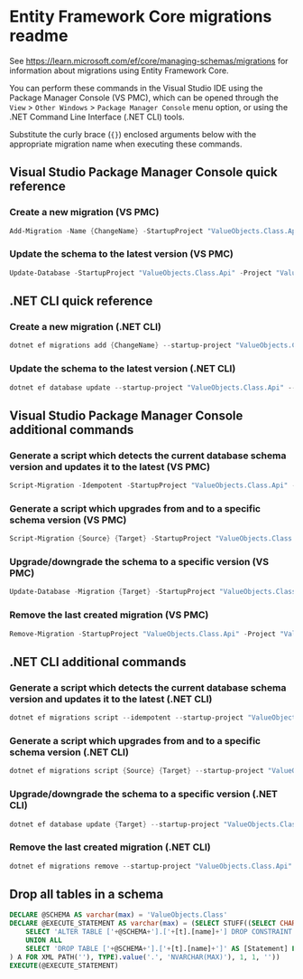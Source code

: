 # Entity Framework Core migrations readme

See <https://learn.microsoft.com/ef/core/managing-schemas/migrations> for information about migrations
using Entity Framework Core.

You can perform these commands in the Visual Studio IDE using the Package Manager Console (VS PMC), which can
be opened through the `View` > `Other Windows` > `Package Manager Console` menu option, or using the .NET
Command Line Interface (.NET CLI) tools.

Substitute the curly brace (`{}`) enclosed arguments below with the appropriate migration name when
executing these commands.

## Visual Studio Package Manager Console quick reference

### Create a new migration (VS PMC)

```powershell
Add-Migration -Name {ChangeName} -StartupProject "ValueObjects.Class.Api" -Project "ValueObjects.Class.Infrastructure"
```

### Update the schema to the latest version (VS PMC)

```powershell
Update-Database -StartupProject "ValueObjects.Class.Api" -Project "ValueObjects.Class.Infrastructure"
```

## .NET CLI quick reference

### Create a new migration (.NET CLI)

```powershell
dotnet ef migrations add {ChangeName} --startup-project "ValueObjects.Class.Api" --project "ValueObjects.Class.Infrastructure"
```

### Update the schema to the latest version (.NET CLI)

```powershell
dotnet ef database update --startup-project "ValueObjects.Class.Api" --project "ValueObjects.Class.Infrastructure"
```

## Visual Studio Package Manager Console additional commands

### Generate a script which detects the current database schema version and updates it to the latest (VS PMC)

```powershell
Script-Migration -Idempotent -StartupProject "ValueObjects.Class.Api" -Project "ValueObjects.Class.Infrastructure"
```

### Generate a script which upgrades from and to a specific schema version (VS PMC)

```powershell
Script-Migration {Source} {Target} -StartupProject "ValueObjects.Class.Api" -Project "ValueObjects.Class.Infrastructure"
```

### Upgrade/downgrade the schema to a specific version (VS PMC)

```powershell
Update-Database -Migration {Target} -StartupProject "ValueObjects.Class.Api" -Project "ValueObjects.Class.Infrastructure"
```

### Remove the last created migration (VS PMC)

```powershell
Remove-Migration -StartupProject "ValueObjects.Class.Api" -Project "ValueObjects.Class.Infrastructure"
```

## .NET CLI additional commands

### Generate a script which detects the current database schema version and updates it to the latest (.NET CLI)

```powershell
dotnet ef migrations script --idempotent --startup-project "ValueObjects.Class.Api" --project "ValueObjects.Class.Infrastructure"
```

### Generate a script which upgrades from and to a specific schema version (.NET CLI)

```powershell
dotnet ef migrations script {Source} {Target} --startup-project "ValueObjects.Class.Api" --project "ValueObjects.Class.Infrastructure"
```

### Upgrade/downgrade the schema to a specific version (.NET CLI)

```powershell
dotnet ef database update {Target} --startup-project "ValueObjects.Class.Api" --project "ValueObjects.Class.Infrastructure"
```

### Remove the last created migration (.NET CLI)

```powershell
dotnet ef migrations remove --startup-project "ValueObjects.Class.Api" --project "ValueObjects.Class.Infrastructure"
```

## Drop all tables in a schema

```sql
DECLARE @SCHEMA AS varchar(max) = 'ValueObjects.Class'
DECLARE @EXECUTE_STATEMENT AS varchar(max) = (SELECT STUFF((SELECT CHAR(13) + CHAR(10) + [Statement] FROM (
    SELECT 'ALTER TABLE ['+@SCHEMA+'].['+[t].[name]+'] DROP CONSTRAINT ['+[fk].[name]+']' AS [Statement] FROM [sys].[foreign_keys] AS [fk] INNER JOIN [sys].[tables] AS [t] ON [t].[object_id] = [fk].[parent_object_id] INNER JOIN [sys].[schemas] AS [s] ON [s].[schema_id] = [t].[schema_id] WHERE [s].[name] = @SCHEMA
    UNION ALL
    SELECT 'DROP TABLE ['+@SCHEMA+'].['+[t].[name]+']' AS [Statement] FROM [sys].[tables] AS [t] INNER JOIN [sys].[schemas] AS [s] ON [s].[schema_id] = [t].[schema_id] WHERE [s].[name] = @SCHEMA
) A FOR XML PATH(''), TYPE).value('.', 'NVARCHAR(MAX)'), 1, 1, ''))
EXECUTE(@EXECUTE_STATEMENT)
```
